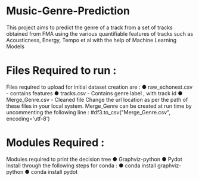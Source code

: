 # Music-Genre-Prediction
This project aims to predict the genre of a track from a set of tracks obtained from FMA using the various quantifiable features of tracks such as Acousticness, Energy, Tempo et al with the help of Machine Learning Models

# Files Required to run :
Files required to upload for initial dataset creation are :
● raw_echonest.csv - contains features
● tracks.csv - Contains genre label , with track id
● Merge_Genre.csv - Cleaned file
Change the url location as per the path of these files in your local system. 
Merge_Genre can be created at run time by uncommenting the following line :
#df3.to_csv("Merge_Genre.csv", encoding='utf-8')

# Modules Required :
Modules required to print the decision tree
● Graphviz-python
● Pydot
Install through the following steps for conda :
● conda install graphviz-python
● conda install pydot


